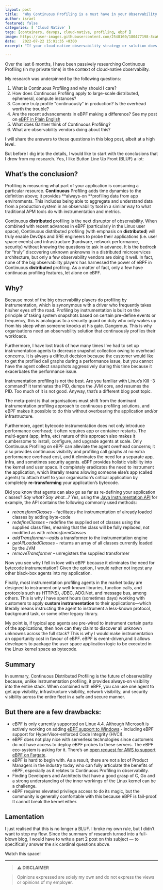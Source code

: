 ```yaml
---
layout: post
title:  "Why Continuous Profiling is a must have in your Observability Strategy"
author: israel
featured: false
categories: [ 'Cloud Native' ]
tags: [containers, devops, cloud-native, profiling, ebpf ]
image: https://user-images.githubusercontent.com/2548160/180477198-8ca044a4-a4f3-44fb-b881-7717286d579b.png
date:   2022-07-22 15:01:35 +0300
excerpt: "If your cloud-native observability strategy or solution does not include continuous profiling using eBPF, then you must go back to the drawing board. Here's why..."

---
```



Over the last 6 months, I have been passively researching Continuous Profiling (in my private time) in the context of cloud-native observability. 

My research was underpinned by the following questions: 


1. What is Continuous Profiling and why should I care?
2. How does Continuous Profiling apply to large-scale distributed, ephemeral, compute instances? 
3. Can one truly profile "continuously" in production? Is the overhead worth the trouble?
4. Are the recent advancements in eBPF making a difference? See my post on [eBPF in Plain English](https://www.israelo.io/blog/ebpf/)
5. What does Gartner think of Continuous Profiling?
6. What are observability vendors doing about this?

I will share the answers to these questions in this blog post, albeit at a high level. 

But before I dig into the details, I would like to start with the conclusions that I drew from my research. Yes, I like Button Line Up Front (BLUF) a lot:  


## What’s the conclusion? 

Profiling is measuring what part of your application is consuming a particular resource.  **Continuous** Profiling adds time dynamics to the definition above; it provides **always-on **profiling data from app environments. This includes being able to aggregate and understand data from a production system in an observability tool in a similar way to what traditional APM tools do with instrumentation and metrics.

Continuous **distributed** profiling is the next disruptor of observability. When combined with recent advances in eBPF (particularly in the Linux user space), Continuous distributed profiling (with emphasis on **distributed**) will truly enable DevOps and SRE engineers to probe their applications (i.e. user space events) and infrastructure (hardware, network performance, security) without knowing the questions to ask in advance. It is the bedrock for “truly” discovering unknown unknowns in a distributed microservices architecture, but only a few observability vendors are doing it well. In fact, none of the big observability players has harnessed the power of eBPF in Continuous **distributed** profiling. As a matter of fact, only a few have continuous profiling features, let alone on eBPF.

## Why? 

Because most of the big observability players do profiling by instrumentation, which is synonymous with a driver who frequently takes his/her eyes off the road. Profiling by instrumentation is built on the principle of taking system snapshots based on certain pre-define events or frequency, this is analogous to a security guard on duty who only wakes up from his sleep when someone knocks at his gate. Dangerous. This is why organisations need an observability solution that continuously profiles their workloads. 

Furthermore, I have lost track of how many times I've had to set up instrumentation agents to decrease snapshot collection owing to overhead concerns.  It is always a difficult decision because the customer would like to get the profiled call graphs during a performance issue, but you cannot have the agent collect snapshots aggressively during this time because it exacerbates the performance issue. 

Instrumentation profiling is not the best. Are you familiar with Linux’s Kill -3 command? It terminates the PID, dumps the JVM core, and resumes the PID. Too much of it is not good. Anyway, that’s a different blog post topic. 

The meta-point is that organisations must shift from the dominant instrumentation profiling approach to continuous profiling solutions, and eBPF makes it possible to do this without overbearing the application and/or infrastructure. 

Furthermore, agent bytecode instrumentation does not only introduce performance overhead; it often requires app or container restarts. The multi-agent (app, infra, etc) nature of this approach also makes it cumbersome to install, configure, and upgrade agents at scale. Only Continuous Profiling on eBPF can alleviate the agent overhead concerns; it also provides continuous visibility and profiling call graphs at no extra performance overhead cost, and it eliminates the need for a separate app, infra, and sometimes security agents. eBPF provides holistic visibility into the kernel and user space. It completely eradicates the need to instrument the application, which literally means allowing someone else’s app (called agents) to attach itself to your organisation’s critical application by completely **re-transforming** your application’s bytecode. 

Did you know that agents can also go as far as re-defining your application classes? _Say what? Say what…?_ Yes, using the [Java Instrumentation API](https://docs.oracle.com/en/java/javase/11/docs/api/java.instrument/java/lang/instrument/Instrumentation.html) for example, the API contains the following commonly used methods: 


* _retransformClasses_ – facilitates the instrumentation of already loaded classes by adding byte-code
* _redefineClasses_ – redefine the supplied set of classes using the supplied class files, meaning that the class will be fully replaced, not modified as with _retransformClasses_
* _addTransformer—adds_ a transformer to the instrumentation engine
* _getAllLoadedClasses_ – returns an array of all classes currently loaded by the JVM
* _removeTransformer_ – unregisters the supplied transformer

Now you see why I fell in love with eBPF because it eliminates the need for bytecode instrumentation? Given the option, I would rather not ingest any other black-box agents into my application. 

Finally, most instrumentation profiling agents in the market today are designed to instrument only well-known libraries, function calls, and protocols such as HTTP(S), JDBC, ADO.Net, and message bus, among others. This is why I have spent hours (sometimes days) working with customers to apply **custom instrumentation** to their applications—which literally means instructing the agent to instrument a less-known protocol, background task, or some other legacy library.  

My point is, if typical app agents are pre-wired to instrument certain parts of the applications, then how can they claim to discover all unknown unknowns across the full stack? This is why I would make instrumentation an opportunity cost in favour of eBPF. eBPF is event-driven,and it allows developers to package the user space application logic to be executed in the Linux kernel space as bytecode.


## Summary 

In summary, Continuous Distributed Profiling is the future of observability because, unlike instrumentation profiling, it provides always-on visibility into the entire stack. When combined with eBPF, you can use one agent to get app visibility, infrastructure visibility, network visibility, and security visibility across the entire fleet in a safe and secure manner. 


## But there are a few drawbacks: 


* eBPF is only currently supported on Linux 4.4. Although Microsoft is actively working on adding [eBPF support to Windows](https://github.com/microsoft/ebpf-for-windows) - including eBPF support for HyperVisor-enforced Code Integrity (HVCI). 
* eBPF does not play nice with serverless technologies since customers do not have access to deploy eBPF probes to these servers. The eBPF eco-system is asking for it. There’s an [open request for AWS to support eBPF on Fargate](https://github.com/aws/containers-roadmap/issues/1027). 
* eBPF is hard to begin with. As a result, there are not a lot of Product Managers in the industry today who can fully articulate the benefits of eBPF, especially as it relates to Continuous Profiling in observability.  
* Finding Developers and Architects that have a good grasp of C, Go and a strong understanding of the inner workings of the Linux kernel can be a challenge.
* eBPF requires elevated privilege access to do its magic, but the community is generally comfortable with this because eBPF is fail-proof. It cannot break the kernel either. 

     



## Lamentation

I just realised that this is no longer a BLUF. I broke my own rule, but I didn’t want to stop my flow. Since the summary of research turned into a full-blown blog, I would have to write a part 2 post on this subject — to specifically answer the six cardinal questions above.

Watch this space! 


-------
>  **⚠ DISCLAIMER**

> Opinions expressed are solely my own and do not express the views or opinions of my employer.